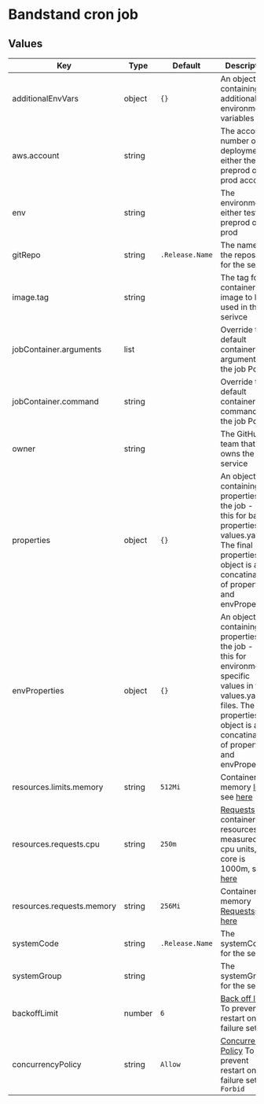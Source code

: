 # Bandstand cron job

## Values

| Key                       | Type   | Default        | Description                                                                                                                                                                                                                                                                                    |
|---------------------------|--------|----------------|------------------------------------------------------------------------------------------------------------------------------------------------------------------------------------------------------------------------------------------------------------------------------------------------|
| additionalEnvVars         | object | `{}`           | An object containing additional environment variables                                                                                                                                                                                                                                          |
| aws.account               | string |                | The account number of the deployment either the test, preprod or prod account                                                                                                                                                                                                                  |
| env                       | string |                | The environment, either test, preprod or prod                                                                                                                                                                                                                                                  |
| gitRepo                   | string | `.Release.Name`| The name of the repository for the service                                                                                                                                                                                                                                                     |
| image.tag                 | string |                | The tag for container image to be used in the serivce                                                                                                                                                                                                                                          |
| jobContainer.arguments    | list   |                | Override the default container arguments for the job Pod                                                                                                                                                                                                                                       |
| jobContainer.command      | string |                | Override the default container command for the job Pod                                                                                                                                                                                                                                         |
| owner                     | string |                | The GitHub team that owns the service                                                                                                                                                                                                                                                          |
| properties                | object | `{}`           | An object containing properties for the job - use this for base properties in values.yaml. The final properties object is a concatination of properties and envProperties.                                                                                                                     |
| envProperties             | object | `{}`           | An object containing properties for the job - use this for environment specific values in the <env>-values.yaml files. The final properties object is a concatination of properties and envProperties.                                                                                         |
| resources.limits.memory   | string | `512Mi`        | Container memory [limit](https://kubernetes.io/docs/concepts/configuration/manage-resources-containers/#requests-and-limits), see [here](https://kubernetes.io/docs/concepts/configuration/manage-resources-containers/#meaning-of-memory)                                                     |
| resources.requests.cpu    | string |  `250m`        | [Requests](https://kubernetes.io/docs/concepts/configuration/manage-resources-containers/#requests-and-limits) for container CPU resources measured in cpu units, one core is 1000m, see [here](https://kubernetes.io/docs/concepts/configuration/manage-resources-containers/#meaning-of-cpu) |
| resources.requests.memory | string | `256Mi`        | Container memory [Requests](https://kubernetes.io/docs/concepts/configuration/manage-resources-containers/#requests-and-limits)see [here](https://kubernetes.io/docs/concepts/configuration/manage-resources-containers/#meaning-of-memory)                                                    |
| systemCode                | string | `.Release.Name`| The systemCode for the service                                                                                                                                                                                                                                                                 |
| systemGroup               | string |                | The systemGroup for the service                                                                                                                                                                                                                                                                |
| backoffLimit              | number | `6`            |  [Back off limit](https://kubernetes.io/docs/concepts/workloads/controllers/job/#pod-backoff-failure-policy) To prevent restart on failure set to 0                                                                                                                                            |
| concurrencyPolicy         | string | `Allow`        | [Concurrency Policy](https://kubernetes.io/docs/tasks/job/automated-tasks-with-cron-jobs/#concurrency-policy) To prevent restart on failure set to `Forbid`                                                                                                                                    |
